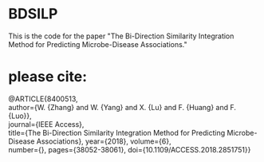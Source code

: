 # BDSILP
This is the code for the paper "The Bi-Direction Similarity Integration Method for Predicting Microbe-Disease Associations."
# please cite:
@ARTICLE{8400513,  
 author={W. {Zhang} and W. {Yang} and X. {Lu} and F. {Huang} and F. {Luo}},  
 journal={IEEE Access},   
 title={The Bi-Direction Similarity Integration Method for Predicting Microbe-Disease Associations}, 
 year={2018}, 
 volume={6},  
 number={}, 
 pages={38052-38061}, 
 doi={10.1109/ACCESS.2018.2851751}}

